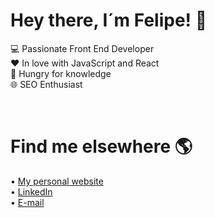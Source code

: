 # Hey there, I´m Felipe! 👋

💻 Passionate Front End Developer<br />
❤️ In love with JavaScript and React<br />
🧠 Hungry for knowledge<br />
🌐 SEO Enthusiast

<br />


# Find me elsewhere 🌎
• <a href="https://felipecatete.com/">My personal website</a><br />
• <a href="https://www.linkedin.com/in/felipe-catete/">LinkedIn</a><br />
• <a href="mailto:catetedev@gmail.com">E-mail</a>
